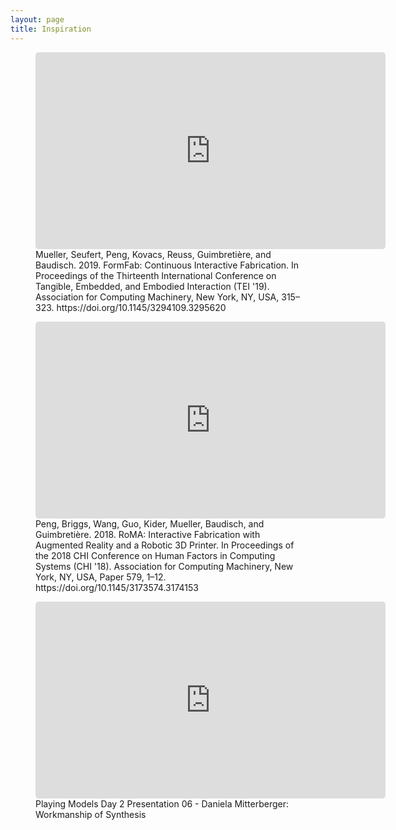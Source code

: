 ```yaml
---
layout: page
title: Inspiration
---
```


<figure>
<iframe width="560" height="315" src="https://www.youtube.com/watch?v=DsYxWn8pMG0&t=3s" title="YouTube video player" frameborder="0" allow="accelerometer; autoplay; clipboard-write; encrypted-media; gyroscope; picture-in-picture" allowfullscreen style="border-radius: 5px;"></iframe>
<figcaption>Mueller, Seufert, Peng, Kovacs, Reuss, Guimbretière, and Baudisch. 2019. FormFab: Continuous Interactive Fabrication. In Proceedings of the Thirteenth International Conference on Tangible, Embedded, and Embodied Interaction (TEI '19). Association for Computing Machinery, New York, NY, USA, 315–323. https://doi.org/10.1145/3294109.3295620</figcaption>
</figure>

<figure>
<iframe width="560" height="315" src="https://www.youtube.com/watch?v=K_wWuYD1Fkg" title="YouTube video player" frameborder="0" allow="accelerometer; autoplay; clipboard-write; encrypted-media; gyroscope; picture-in-picture" allowfullscreen style="border-radius: 5px;"></iframe>
<figcaption>Peng, Briggs, Wang, Guo, Kider, Mueller, Baudisch, and Guimbretière. 2018. RoMA: Interactive Fabrication with Augmented Reality and a Robotic 3D Printer. In Proceedings of the 2018 CHI Conference on Human Factors in Computing Systems (CHI '18). Association for Computing Machinery, New York, NY, USA, Paper 579, 1–12. https://doi.org/10.1145/3173574.3174153</figcaption>
</figure>

<figure>
<iframe width="560" height="315" src="https://www.youtube.com/watch?v=v01aec0AQdg" title="YouTube video player" frameborder="0" allow="accelerometer; autoplay; clipboard-write; encrypted-media; gyroscope; picture-in-picture" allowfullscreen style="border-radius: 5px;"></iframe>
<figcaption>Playing Models Day 2 Presentation 06 - Daniela Mitterberger: Workmanship of Synthesis</figcaption>
</figure>












